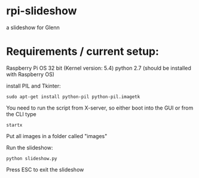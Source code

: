 # rpi-slideshow
a slideshow for Glenn


# Requirements / current setup:

Raspberry Pi OS 32 bit (Kernel version: 5.4)
python 2.7 (should be installed with Raspberry OS)

install PIL and Tkinter:

    sudo apt-get install python-pil python-pil.imagetk

You need to run the script from X-server, so either boot into the GUI or from the CLI type
    
    startx

Put all images in a folder called "images"

Run the slideshow:

    python slideshow.py

Press ESC to exit the slideshow